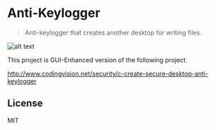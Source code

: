 # Anti-Keylogger


>Anti-keylogger that creates another desktop for writing files. 


![alt text](https://github.com/mistermj/anti-keylogger/blob/master/Screenshot%20(26).png)


This project is GUI-Enhanced version of the following project.

http://www.codingvision.net/security/c-create-secure-desktop-anti-keylogger

## License

MIT

